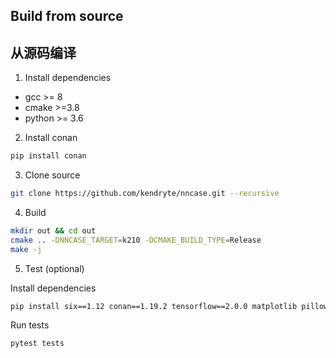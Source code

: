 ## Build from source
## 从源码编译

1. Install dependencies
- gcc >= 8
- cmake >=3.8
- python >= 3.6

2. Install conan
```bash
pip install conan
```
3. Clone source
```bash
git clone https://github.com/kendryte/nncase.git --recursive
```
4. Build
```bash
mkdir out && cd out
cmake .. -DNNCASE_TARGET=k210 -DCMAKE_BUILD_TYPE=Release
make -j
```
5. Test (optional)

Install dependencies
```bash
pip install six==1.12 conan==1.19.2 tensorflow==2.0.0 matplotlib pillow pytest
```
Run tests
```bash
pytest tests
```